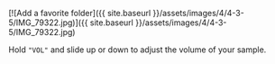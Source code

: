 ---
---

[![Add a favorite folder]({{ site.baseurl }}/assets/images/4/4-3-5/IMG_79322.jpg)]({{
site.baseurl }}/assets/images/4/4-3-5/IMG_79322.jpg)

Hold `"VOL"` and slide up or down to adjust the volume of your sample.
